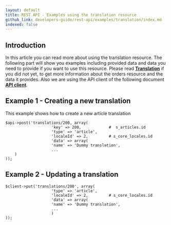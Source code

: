 ```yaml
---
layout: default
title: REST API - Examples using the translation resource
github_link: developers-guide/rest-api/examples/translation/index.md
indexed: false
---
```


## Introduction

In this article you can read more about using the translation resource.
The following part will show you examples including provided data and data you need to provide if you want to use this resource.
Please read **[Translation](../api-resource-translation)** if you did not yet, to get more information about the orders resource and the data it provides.
Also we are using the API client of the following document **[API client](/developers-guide/rest-api/#using-the-rest-api-in-your-own-a)**.

## Example 1 - Creating a new translation

This example shows how to create a new article translation

```
$api->post('translations/200, array(
    				'key' => 200,            #  s_articles.id
   					'type' => 'article',
    				'localeId' => 2,         # s_core_locales.id
    				'data' => array(
        			'name' => 'Dummy translation',
        			...
    )
));

```

## Example 2 - Updating a translation

```
$client->put('translations/200', array(
     			    'type' => 'article',
        			'localeId' => 2,         # s_core_locales.id
        			'data' => array(
            		'name' => 'Dummy translation',
            		...
        			)
));

```
